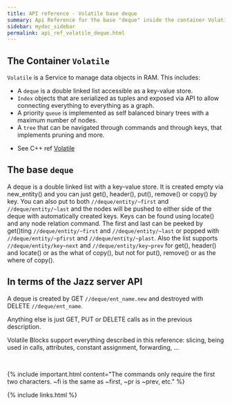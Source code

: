 ```yaml
---
title: API reference - Volatile base deque
summary: Api Reference for the base "deque" inside the container Volatile
sidebar: mydoc_sidebar
permalink: api_ref_volatile_deque.html
---
```


## The Container `Volatile`

`Volatile` is a Service to manage data objects in RAM. This includes:

 - A `deque` is a double linked list accessible as a key-value store.
 - `Index` objects that are serialized as tuples and exposed via API to allow connecting everything to everything as a graph.
 - A priority `queue` is implemented as self balanced binary trees with a maximum number of nodes.
 - A `tree` that can be navigated through commands and through keys, that implements pruning and more.

* See C++ ref [Volatile](/develop_jazz02/classjazz__elements_1_1Volatile.html)

## The base `deque`

A deque is a double linked list with a key-value store. It is created empty via new_entity() and you can just get(), header(), put(),
remove() or copy() by key. You can also put to both `//deque/entity/~first` and `//deque/entity/~last` and the nodes will be pushed
to either side of the deque with automatically created keys. Keys can be found using locate() and any node relation command.
The first and last can be peeked by get()ting `//deque/entity/~first` and `//deque/entity/~last` or popped with
`//deque/entity/~pfirst` and `//deque/entity/~plast`. Also the list supports `//deque/entity/key~next` and
`//deque/entity/key~prev` for get(), header() and locate() or as the what of copy(), but not for put(), remove() or as the where of
copy().

## In terms of the Jazz server API

A deque is created by GET `//deque/ent_name.new` and destroyed with DELETE `//deque/ent_name`.

Anything else is just GET, PUT or DELETE calls as in the previous description.

Volatile Blocks support everything described in this reference: slicing, being used in calls, attributes, constant assignment,
forwarding, ...

<br/>

{% include important.html content="The commands only require the first two characters. ~fi is the same as ~first, ~pr is ~prev, etc." %}

{% include links.html %}
